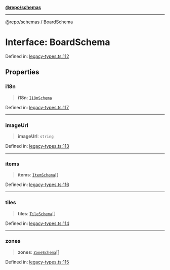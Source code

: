 [**@repo/schemas**](../README.md)

---

[@repo/schemas](../README.md) / BoardSchema

# Interface: BoardSchema

Defined in: [legacy-types.ts:112](https://github.com/alexqguo/drinking-board-game-v3/blob/fc5adf9b53e666003d4a7f6c500cdc49fb9dbd39/packages/schemas/src/legacy-types.ts#L112)

## Properties

### i18n

> **i18n**: [`I18nSchema`](I18nSchema.md)

Defined in: [legacy-types.ts:117](https://github.com/alexqguo/drinking-board-game-v3/blob/fc5adf9b53e666003d4a7f6c500cdc49fb9dbd39/packages/schemas/src/legacy-types.ts#L117)

---

### imageUrl

> **imageUrl**: `string`

Defined in: [legacy-types.ts:113](https://github.com/alexqguo/drinking-board-game-v3/blob/fc5adf9b53e666003d4a7f6c500cdc49fb9dbd39/packages/schemas/src/legacy-types.ts#L113)

---

### items

> **items**: [`ItemSchema`](ItemSchema.md)[]

Defined in: [legacy-types.ts:116](https://github.com/alexqguo/drinking-board-game-v3/blob/fc5adf9b53e666003d4a7f6c500cdc49fb9dbd39/packages/schemas/src/legacy-types.ts#L116)

---

### tiles

> **tiles**: [`TileSchema`](TileSchema.md)[]

Defined in: [legacy-types.ts:114](https://github.com/alexqguo/drinking-board-game-v3/blob/fc5adf9b53e666003d4a7f6c500cdc49fb9dbd39/packages/schemas/src/legacy-types.ts#L114)

---

### zones

> **zones**: [`ZoneSchema`](ZoneSchema.md)[]

Defined in: [legacy-types.ts:115](https://github.com/alexqguo/drinking-board-game-v3/blob/fc5adf9b53e666003d4a7f6c500cdc49fb9dbd39/packages/schemas/src/legacy-types.ts#L115)
